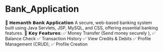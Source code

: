 # Bank_Application
🔹 𝗛𝗲𝗺𝗮𝗻𝘁𝗵 𝗕𝗮𝗻𝗸 𝗔𝗽𝗽𝗹𝗶𝗰𝗮𝘁𝗶𝗼𝗻  A secure, web-based banking system built using Java Servlets, JSP, MySQL, and CSS, offering essential banking features. 🌟 𝗞𝗲𝘆 𝗙𝗲𝗮𝘁𝘂𝗿𝗲𝘀:  ✅ Money Transfer (Send money securely ), ✅ Balance Check ✅ Transaction History ✅ View Credits &amp; Debits ✅ Profile Management (CRUD), ✅ Profile Creation
